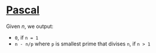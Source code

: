 # [Pascal](https://open.kattis.com/problems/pascal)

Given $n$, we output:

* `0`, if `n = 1`
* `n - n/p` where `p` is smallest prime that divises `n`, if `n > 1`
